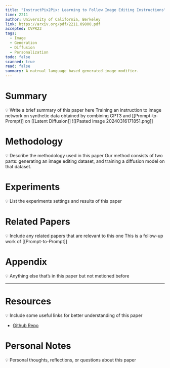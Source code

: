 ```yaml
---
title: "InstructPix2Pix: Learning to Follow Image Editing Instructions"
time: 2211
author: University of California, Berkeley
link: https://arxiv.org/pdf/2211.09800.pdf
accepted: CVPR23
tags:
  - Image
  - Generation
  - Diffusion
  - Personalization
todo: false
scanned: true
read: false
summary: A natrual language based generated image modifier.
---
```

# Summary
💡 Write a brief summary of this paper here
Training an instruction to image network on synthetic data obtained by combining GPT3 and [[Prompt-to-Prompt]] on [[Latent Diffusion]]
![[Pasted image 20240316171851.png]]
# Methodology
💡 Describe the methodology used in this paper
Our method consists of two parts: generating an image editing dataset, and training a diffusion model on that dataset.

# Experiments
💡 List the experiments settings and results of this paper

# Related Papers
💡 Include any related papers that are relevant to this one
This is a follow-up work of [[Prompt-to-Prompt]]
# Appendix
💡 Anything else that’s in this paper but not metioned before

---
# Resources
💡 Include some useful links for better understanding of this paper
 - [Github Repo](https://github.com/timothybrooks/instruct-pix2pix)

# Personal Notes
💡 Personal thoughts, reflections, or questions about this paper